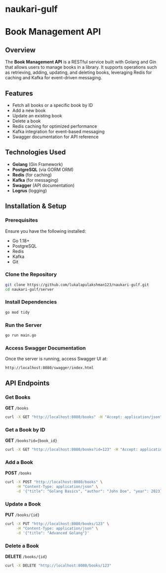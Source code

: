# naukari-gulf

# Book Management API

## Overview

The **Book Management API** is a RESTful service built with Golang and Gin that allows users to manage books in a library. It supports operations such as retrieving, adding, updating, and deleting books, leveraging Redis for caching and Kafka for event-driven messaging.

## Features

- Fetch all books or a specific book by ID
- Add a new book
- Update an existing book
- Delete a book
- Redis caching for optimized performance
- Kafka integration for event-based messaging
- Swagger documentation for API reference

## Technologies Used

- **Golang** (Gin Framework)
- **PostgreSQL** (via GORM ORM)
- **Redis** (for caching)
- **Kafka** (for messaging)
- **Swagger** (API documentation)
- **Logrus** (logging)

## Installation & Setup

### Prerequisites

Ensure you have the following installed:

- Go 1.18+
- PostgreSQL
- Redis
- Kafka
- Git

### Clone the Repository

```sh
git clone https://github.com/lukalapulakshman123/naukari-gulf.git
cd naukari-gulf/server
```

### Install Dependencies

```sh
go mod tidy
```

### Run the Server

```sh
go run main.go
```

### Access Swagger Documentation

Once the server is running, access Swagger UI at:

```
http://localhost:8080/swagger/index.html
```

## API Endpoints

### Get Books

**GET** `/books`

```sh
curl -X GET "http://localhost:8080/books" -H "Accept: application/json"
```

### Get a Book by ID

**GET** `/books?id={book_id}`

```sh
curl -X GET "http://localhost:8080/books?id=123" -H "Accept: application/json"
```

### Add a Book

**POST** `/books`

```sh
curl -X POST "http://localhost:8080/books" \
     -H "Content-Type: application/json" \
     -d '{"title": "Golang Basics", "author": "John Doe", "year": 2023}'
```

### Update a Book

**PUT** `/books/{id}`

```sh
curl -X PUT "http://localhost:8080/books/123" \
     -H "Content-Type: application/json" \
     -d '{"title": "Advanced Golang"}'
```

### Delete a Book

**DELETE** `/books/{id}`

```sh
curl -X DELETE "http://localhost:8080/books/123"
```
